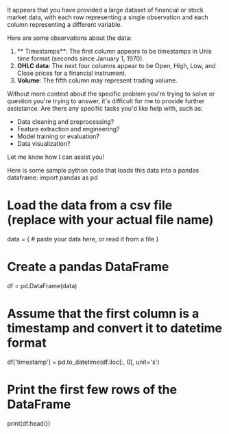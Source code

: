 It appears that you have provided a large dataset of financial or stock market data, with each row representing a single observation and each column representing a different variable.

Here are some observations about the data:

1. ** Timestamps**: The first column appears to be timestamps in Unix time format (seconds since January 1, 1970).
2. **OHLC data**: The next four columns appear to be Open, High, Low, and Close prices for a financial instrument.
3. **Volume**: The fifth column may represent trading volume.

Without more context about the specific problem you're trying to solve or question you're trying to answer, it's difficult for me to provide further assistance. Are there any specific tasks you'd like help with, such as:

* Data cleaning and preprocessing?
* Feature extraction and engineering?
* Model training or evaluation?
* Data visualization?

Let me know how I can assist you! 

Here is some sample python code that loads this data into a pandas dataframe:
import pandas as pd

# Load the data from a csv file (replace with your actual file name)
data = {
    # paste your data here, or read it from a file
}

# Create a pandas DataFrame
df = pd.DataFrame(data)

# Assume that the first column is a timestamp and convert it to datetime format
df['timestamp'] = pd.to_datetime(df.iloc[:, 0], unit='s')

# Print the first few rows of the DataFrame
print(df.head())
